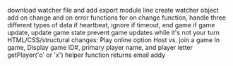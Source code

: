 download watcher file and add export module line
create watcher object
add on change and on error functions
  for on change function, handle three different types of data
  if heartbeat, ignore
  if timeout, end game
  if game update, update game state
    prevent game updates while it's not your turn
HTML/CSS/structural changes:
  Play online option
  Host vs. join a game
  In game, Display game ID#, primary player name, and player letter
    getPlayer('o' or 'x') helper function returns email addy
